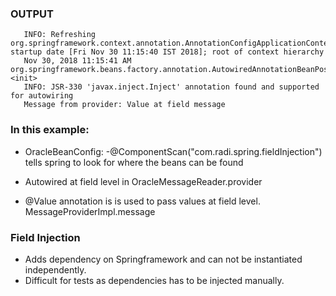 ### OUTPUT
```Nov 30, 2018 11:15:40 AM org.springframework.context.support.AbstractApplicationContext prepareRefresh
   INFO: Refreshing org.springframework.context.annotation.AnnotationConfigApplicationContext@5d099f62: startup date [Fri Nov 30 11:15:40 IST 2018]; root of context hierarchy
   Nov 30, 2018 11:15:41 AM org.springframework.beans.factory.annotation.AutowiredAnnotationBeanPostProcessor <init>
   INFO: JSR-330 'javax.inject.Inject' annotation found and supported for autowiring
   Message from provider: Value at field message
```

### In this example: 

- OracleBeanConfig: -@ComponentScan("com.radi.spring.fieldInjection") tells spring to look for where the beans can be found

- Autowired at field level in OracleMessageReader.provider

- @Value annotation is is used to pass values at field level. MessageProviderImpl.message

### Field Injection
 - Adds dependency on Springframework and can not be instantiated independently.
 - Difficult for tests as dependencies has to be injected manually.

    
    
 